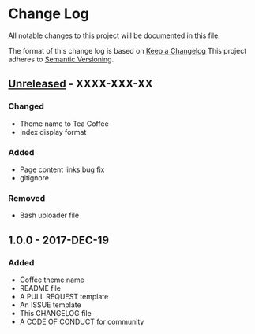 # Change Log
All notable changes to this project will be documented in this file.

The format of this change log is based on [Keep a Changelog](http://keepachangelog.com/)
This project adheres to [Semantic Versioning](http://semver.org/).


## [Unreleased] - XXXX-XXX-XX
### Changed
- Theme name to Tea Coffee
- Index display format

### Added
- Page content links bug fix
- gitignore

### Removed
- Bash uploader file 


## 1.0.0 - 2017-DEC-19
### Added
- Coffee theme name
- README file
- A PULL REQUEST template
- An ISSUE template
- This CHANGELOG file
- A CODE OF CONDUCT for community

[Unreleased]: https://github.com/technovus-sfu/technovus-theme/compare/HEAD...HEAD